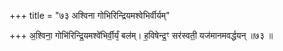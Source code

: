 +++
title = "७३ अश्विना गोभिरिन्द्रियमश्वेभिर्वीर्यम्"

+++
अ॒श्विना॒ गोभि॑रिन्द्रि॒यमश्वे॑भिर्वी॒र्यं᳕ बल॑म्। ह॒विषेन्द्र॒ꣳ सर॑स्वती॒ यज॑मानमवर्द्धयन् ॥७३ ॥